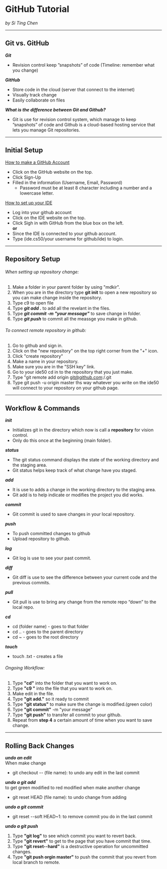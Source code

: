 # GitHub Tutorial

_by Si Ting Chen_

---
## Git vs. GitHub
**_Git_**
* Revision control keep ”snapshots” of code (Timeline: remember what you change)

**_GitHub_**
* Store code in the cloud (server that connect to the internet)
* Visually track change
* Easily collaborate on files

**_What is the difference between Git and Github?_**  
* Git is use for revision control system, which manage to keep ”snapshots” of code and Github is a cloud-based hosting service that lets you manage Git repositories.

---
## Initial Setup
[How to make a GitHub Account](https://github.com/)
* Click on the GitHub website on the top.
* Click Sign-Up
* Filled in the information (Username, Email, Password)
  * Password must be at least 8 character including a number and a lowercase letter.

[How to set up your IDE](https://ide.cs50.io/)
* Log into your github account 
* Click on the IDE website on the top. 
* Click Sigh in with GitHub from the blue box on the left.  
 **or**
* Since the IDE is connected to your github account.
* Type (ide.cs50/your username for github/ide) to login.  

---
## Repository Setup

###### When setting up repository change: 

1. Make a folder in your parent folder by using "mdkir".
2. When you are in the directory type **git init** to open a new repository so you can make change inside the repository.
3. Type c9 to open file 
4. Type **_git add ._** to add all the revelant in the files.
5. Type **_git commit -m "your message"_** to save change in folder.
6. Type **_git push_** to commit all the meassge you make in github.

###### To connect remote repository in github:
 
1. Go to github and sign in.
2. Click on the "new repository" on the top right corner from the "+" icon.
3. Click "create repository"
4. Make a name in your repository.
5. Make sure you are in the "SSH key" link.
6. Go to your ide50 cd in to the repository that you just make.
7. Type "git remote add origin git@github.com:<Your github account name>/<Your repository name>.git
8. Type git push -u origin master ths way whatever you write on the ide50 will connect to your repository on your github page.

---
## Workflow & Commands

**_init_**    
* Initializes git in the directory which now is call a **repository** for vision control.
* Only do this once at the beginning (main folder).

**_status_**    
* The git status command displays the state of the working directory and the staging area.
* Git status helps keep track of what change have you staged.

**_add_**      
* It is use to adds a change in the working directory to the staging area.
* Git add is to help indicate or modifies the project you did works.

**_commit_**  
* Git commit is used to save changes in your local repository.

**_push_**    
* To push committed changes to github
* Upload repository to github.

**_log_**
* Git log is use to see your past commit.

**_diff_**
* Git diff is use to see the difference between your current code and the previous commits.

**_pull_**
* Git pull is use to bring any change from the remote repo “down” to the local repo.

**_cd_**
* cd (folder name) - goes to that folder
* cd .. - goes to the parent directory
* cd ~ - goes to the root directory

**_touch_**
* touch <files name>.txt - creates a file

###### Ongoing Workflow:

1. Type **"cd"** into the folder that you want to work on.
2. Type **"c9 <file name>"** into the file that you want to work on.
3. Make edit in the file.
4. Type **"git add."** so it ready to commit
5. Type **"git status"** to make sure the change is modified.(green color)
6. Type **"git commit"** -m "your message" 
7. Type **"git push"** to transfer all commit to your github.
8. Repeat from **step 4** a certain amount of time when you want to save change.

---
## Rolling Back Changes

**_undo an edit_**  
When make change  
* git checkout -- (file name): to undo any edit in the last commit

**_undo a git add_**      
to get green modified to red modified when make another change 
* git reset HEAD (file name): to undo change from adding

**_undo a git commit_**   
* git reset --soft HEAD~1: to remove commit you do in the last commit

**_undo a git push_**  
1) Type **"git log"** to see which commit you want to revert back.
2) Type **"git revert"** to get to the page that you have commit that time.
3) Type **"git reset--hard"** is a destructive operation for uncommitted changes.
4) Type **"git push orgin master"** to push the commit that you revert from local branch to remote.
